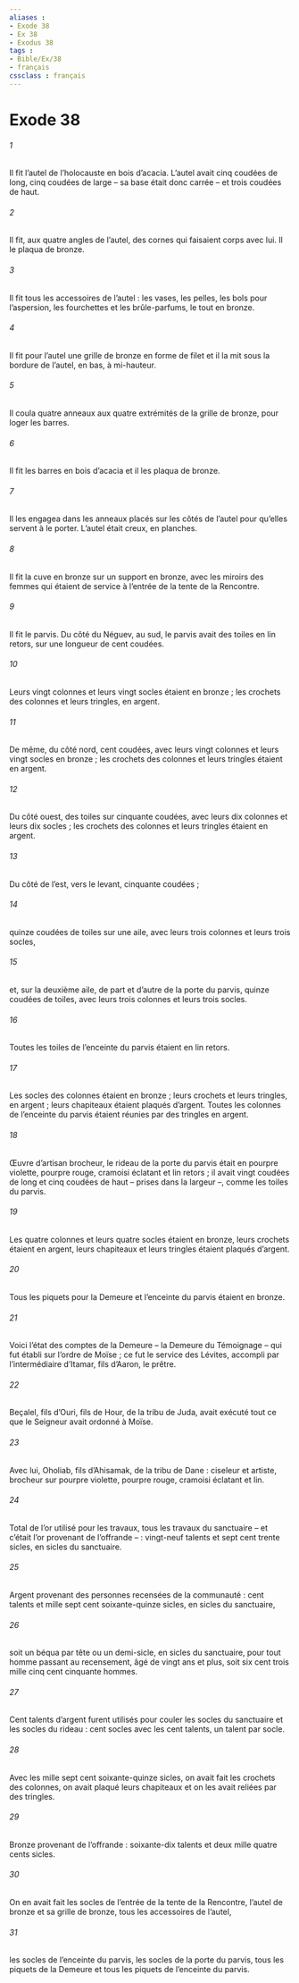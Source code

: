 ```yaml
---
aliases : 
- Exode 38
- Ex 38
- Exodus 38
tags : 
- Bible/Ex/38
- français
cssclass : français
---
```


# Exode 38

###### 1
Il fit l’autel de l’holocauste en bois d’acacia. L’autel avait cinq coudées de long, cinq coudées de large – sa base était donc carrée – et trois coudées de haut.
###### 2
Il fit, aux quatre angles de l’autel, des cornes qui faisaient corps avec lui. Il le plaqua de bronze.
###### 3
Il fit tous les accessoires de l’autel : les vases, les pelles, les bols pour l’aspersion, les fourchettes et les brûle-parfums, le tout en bronze.
###### 4
Il fit pour l’autel une grille de bronze en forme de filet et il la mit sous la bordure de l’autel, en bas, à mi-hauteur.
###### 5
Il coula quatre anneaux aux quatre extrémités de la grille de bronze, pour loger les barres.
###### 6
Il fit les barres en bois d’acacia et il les plaqua de bronze.
###### 7
Il les engagea dans les anneaux placés sur les côtés de l’autel pour qu’elles servent à le porter. L’autel était creux, en planches.
###### 8
Il fit la cuve en bronze sur un support en bronze, avec les miroirs des femmes qui étaient de service à l’entrée de la tente de la Rencontre.
###### 9
Il fit le parvis. Du côté du Néguev, au sud, le parvis avait des toiles en lin retors, sur une longueur de cent coudées.
###### 10
Leurs vingt colonnes et leurs vingt socles étaient en bronze ; les crochets des colonnes et leurs tringles, en argent.
###### 11
De même, du côté nord, cent coudées, avec leurs vingt colonnes et leurs vingt socles en bronze ; les crochets des colonnes et leurs tringles étaient en argent.
###### 12
Du côté ouest, des toiles sur cinquante coudées, avec leurs dix colonnes et leurs dix socles ; les crochets des colonnes et leurs tringles étaient en argent.
###### 13
Du côté de l’est, vers le levant, cinquante coudées ;
###### 14
quinze coudées de toiles sur une aile, avec leurs trois colonnes et leurs trois socles,
###### 15
et, sur la deuxième aile, de part et d’autre de la porte du parvis, quinze coudées de toiles, avec leurs trois colonnes et leurs trois socles.
###### 16
Toutes les toiles de l’enceinte du parvis étaient en lin retors.
###### 17
Les socles des colonnes étaient en bronze ; leurs crochets et leurs tringles, en argent ; leurs chapiteaux étaient plaqués d’argent. Toutes les colonnes de l’enceinte du parvis étaient réunies par des tringles en argent.
###### 18
Œuvre d’artisan brocheur, le rideau de la porte du parvis était en pourpre violette, pourpre rouge, cramoisi éclatant et lin retors ; il avait vingt coudées de long et cinq coudées de haut – prises dans la largeur –, comme les toiles du parvis.
###### 19
Les quatre colonnes et leurs quatre socles étaient en bronze, leurs crochets étaient en argent, leurs chapiteaux et leurs tringles étaient plaqués d’argent.
###### 20
Tous les piquets pour la Demeure et l’enceinte du parvis étaient en bronze.
###### 21
Voici l’état des comptes de la Demeure – la Demeure du Témoignage – qui fut établi sur l’ordre de Moïse ; ce fut le service des Lévites, accompli par l’intermédiaire d’Itamar, fils d’Aaron, le prêtre.
###### 22
Beçalel, fils d’Ouri, fils de Hour, de la tribu de Juda, avait exécuté tout ce que le Seigneur avait ordonné à Moïse.
###### 23
Avec lui, Oholiab, fils d’Ahisamak, de la tribu de Dane : ciseleur et artiste, brocheur sur pourpre violette, pourpre rouge, cramoisi éclatant et lin.
###### 24
Total de l’or utilisé pour les travaux, tous les travaux du sanctuaire – et c’était l’or provenant de l’offrande – : vingt-neuf talents et sept cent trente sicles, en sicles du sanctuaire.
###### 25
Argent provenant des personnes recensées de la communauté : cent talents et mille sept cent soixante-quinze sicles, en sicles du sanctuaire,
###### 26
soit un béqua par tête ou un demi-sicle, en sicles du sanctuaire, pour tout homme passant au recensement, âgé de vingt ans et plus, soit six cent trois mille cinq cent cinquante hommes.
###### 27
Cent talents d’argent furent utilisés pour couler les socles du sanctuaire et les socles du rideau : cent socles avec les cent talents, un talent par socle.
###### 28
Avec les mille sept cent soixante-quinze sicles, on avait fait les crochets des colonnes, on avait plaqué leurs chapiteaux et on les avait reliées par des tringles.
###### 29
Bronze provenant de l’offrande : soixante-dix talents et deux mille quatre cents sicles.
###### 30
On en avait fait les socles de l’entrée de la tente de la Rencontre, l’autel de bronze et sa grille de bronze, tous les accessoires de l’autel,
###### 31
les socles de l’enceinte du parvis, les socles de la porte du parvis, tous les piquets de la Demeure et tous les piquets de l’enceinte du parvis.

